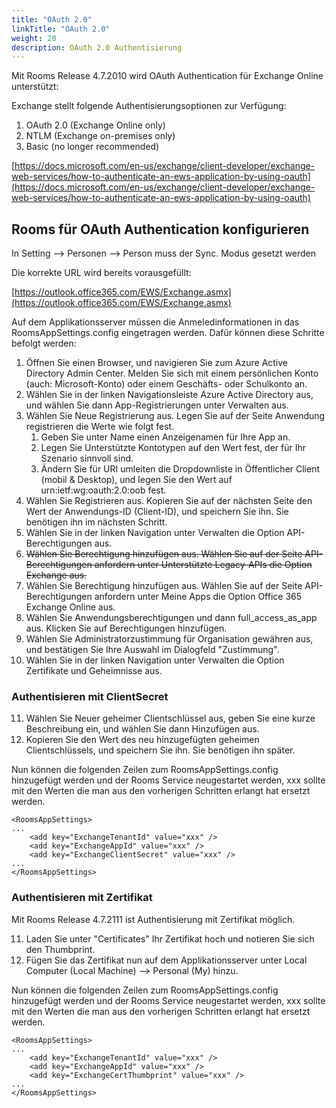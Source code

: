 ```yaml
---
title: "OAuth 2.0"
linkTitle: "OAuth 2.0"
weight: 20
description: OAuth 2.0 Authentisierung
---
```


Mit Rooms Release 4.7.2010 wird OAuth Authentication für Exchange Online unterstützt:

Exchange stellt folgende Authentisierungsoptionen zur Verfügung:

1. OAuth 2.0 (Exchange Online only)
2. NTLM (Exchange on-premises only)
3. Basic (no longer recommended)

[https://docs.microsoft.com/en-us/exchange/client-developer/exchange-web-services/how-to-authenticate-an-ews-application-by-using-oauth](https://docs.microsoft.com/en-us/exchange/client-developer/exchange-web-services/how-to-authenticate-an-ews-application-by-using-oauth)

## Rooms für OAuth Authentication konfigurieren

In Setting --> Personen --> Person muss der Sync. Modus gesetzt werden

Die korrekte URL wird bereits vorausgefüllt:

[https://outlook.office365.com/EWS/Exchange.asmx](https://outlook.office365.com/EWS/Exchange.asmx)

Auf dem Applikationsserver müssen die Anmeledinformationen in das RoomsAppSettings.config eingetragen werden. Dafür können diese Schritte befolgt werden:

1. Öffnen Sie einen Browser, und navigieren Sie zum Azure Active Directory Admin Center. Melden Sie sich mit einem persönlichen Konto (auch: Microsoft-Konto) oder einem Geschäfts- oder Schulkonto an.
2. Wählen Sie in der linken Navigationsleiste Azure Active Directory aus, und wählen Sie dann App-Registrierungen unter Verwalten aus.
3. Wählen Sie Neue Registrierung aus. Legen Sie auf der Seite Anwendung registrieren die Werte wie folgt fest.
	1. Geben Sie unter Name einen Anzeigenamen für Ihre App an.
	2. Legen Sie Unterstützte Kontotypen auf den Wert fest, der für Ihr Szenario sinnvoll sind.
	3. Ändern Sie für URI umleiten die Dropdownliste in Öffentlicher Client (mobil &amp; Desktop), und legen Sie den Wert auf urn:ietf:wg:oauth:2.0:oob fest.
4. Wählen Sie Registrieren aus. Kopieren Sie auf der nächsten Seite den Wert der Anwendungs-ID (Client-ID), und speichern Sie ihn. Sie benötigen ihn im nächsten Schritt.
5. Wählen Sie in der linken Navigation unter Verwalten die Option API-Berechtigungen aus.
6. ~~Wählen Sie Berechtigung hinzufügen aus. Wählen Sie auf der Seite API-Berechtigungen anfordern unter Unterstützte Legacy-APIs die Option Exchange aus.~~
7. Wählen Sie Berechtigung hinzufügen aus. Wählen Sie auf der Seite API-Berechtigungen anfordern unter Meine Apps  die Option Office 365 Exchange Online aus.
8. Wählen Sie Anwendungsberechtigungen und dann full\_access\_as\_app aus. Klicken Sie auf Berechtigungen hinzufügen.
9. Wählen Sie Administratorzustimmung für Organisation gewähren aus, und bestätigen Sie Ihre Auswahl im Dialogfeld &quot;Zustimmung&quot;.
10. Wählen Sie in der linken Navigation unter Verwalten die Option Zertifikate und Geheimnisse aus.

### Authentisieren mit ClientSecret

11. Wählen Sie Neuer geheimer Clientschlüssel aus, geben Sie eine kurze Beschreibung ein, und wählen Sie dann Hinzufügen aus.
12. Kopieren Sie den Wert des neu hinzugefügten geheimen Clientschlüssels, und speichern Sie ihn. Sie benötigen ihn später.

Nun können die folgenden Zeilen zum RoomsAppSettings.config hinzugefügt werden und der Rooms Service neugestartet werden, xxx sollte mit den Werten die man aus den vorherigen Schritten erlangt hat ersetzt werden.

```
<RoomsAppSettings>
...
    <add key="ExchangeTenantId" value="xxx" />
    <add key="ExchangeAppId" value="xxx" />
    <add key="ExchangeClientSecret" value="xxx" />
...
</RoomsAppSettings>
```

### Authentisieren mit Zertifikat

Mit Rooms Release 4.7.2111 ist Authentisierung mit Zertifikat möglich.

11. Laden Sie unter "Certificates" Ihr Zertifikat hoch und notieren Sie sich den Thumbprint.
12. Fügen Sie das Zertifikat nun auf dem Applikationsserver unter Local Computer (Local Machine) --> Personal (My) hinzu.

Nun können die folgenden Zeilen zum RoomsAppSettings.config hinzugefügt werden und der Rooms Service neugestartet werden, xxx sollte mit den Werten die man aus den vorherigen Schritten erlangt hat ersetzt werden.

```
<RoomsAppSettings>
...
    <add key="ExchangeTenantId" value="xxx" />
    <add key="ExchangeAppId" value="xxx" />
    <add key="ExchangeCertThumbprint" value="xxx" />
...
</RoomsAppSettings>
```

